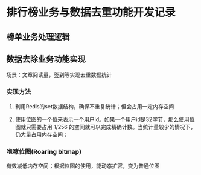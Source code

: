 # 排行榜业务与数据去重功能开发记录

## 榜单业务处理逻辑



## 数据去除业务功能实现

场景：文章阅读量，签到等实现去重数据统计

### 实现方法

1. 利用Redis的set数据结构，确保不重复统计；但会占用一定内存空间

2. 使用位图的一个位来表示一个用户id。如果一个用户id是32字节，那么使用位图就只需要占用 1/256 的空间就可以完成精确计数。当统计量较少的情况下，仍大量占用内存空间；

### 咆哮位图(Roaring bitmap)

有效减低内存空间；根据位图的使用，能动态扩容，变为普通位图

[roaring go实现]: https://github.com/RoaringBitmap/roaring
